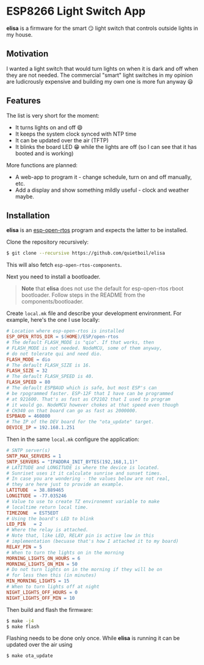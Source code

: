 # ESP8266 Light Switch App

**elisa** is a firmware for the smart :smirk: light switch that controls outside lights in my house.

## Motivation

I wanted a light switch that would turn lights on when it is dark and off when they are not needed. The commercial "smart" light switches in my opinion are ludicrously expensive and building my own one is more fun anyway :smiley:

## Features

The list is very short for the moment:
- It turns lights on and off :smile:
- It keeps the system clock synced with NTP time
- It can be updated over the air (TFTP)
- It blinks the board LED :grin: while the lights are off (so I can see that it has booted and is working)

More functions are planned:
- A web-app to program it - change schedule, turn on and off manually, etc.
- Add a display and show something mildly useful - clock and weather maybe.

## Installation

**elisa** is an [esp-open-rtos](https://github.com/SuperHouse/esp-open-rtos) program and expects the latter to be installed.

Clone the repository recursively:
```sh
$ git clone --recursive https://github.com/quietboil/elisa
```
This will also fetch `esp-open-rtos-components`.

Next you need to install a bootloader.
> **Note** that **elisa** does not use the default for esp-open-rtos rboot bootloader.
Follow steps in the README from the components/bootloader.

Create `local.mk` file and describe your development environment. For example, here's the one I use locally:
```makefile
# Location where esp-open-rtos is installed
ESP_OPEN_RTOS_DIR = $(HOME)/ESP/open-rtos
# The default FLASH_MODE is "qio". If that works, then
# FLASH_MODE is not needed. NodeMCU, some of them anyway,
# do not tolerate qui and need dio.
FLASH_MODE = dio
# The default FLASH_SIZE is 16.
FLASH_SIZE = 32
# The default FLASH_SPEED is 40.
FLASH_SPEED = 80
# The default ESPBAUD which is safe, but most ESP's can
# be rpogrammed faster. ESP-12F that I have can be programmed
# at 921600. That's as fast as CP2102 that I used to program
# it would go. NodeMCU however chokes at that speed even though
# CH340 on that board can go as fast as 2000000.
ESPBAUD = 460800
# The IP of the DEV board for the "ota_update" target.
DEVICE_IP = 192.168.1.251
```
Then in the same `local.mk` configure the application:
```makefile
# SNTP server(s)
SNTP_MAX_SERVERS = 1
SNTP_SERVERS = "IPADDR4_INIT_BYTES(192,168,1,1)"
# LATITUDE and LONGITUDE is where the device is located.
# Sunriset uses it it calculate sunrise and sunset times.
# In case you are wondering - the values below are not real,
# they are here just to provide an example.
LATITUDE  = 38.889465
LONGITUDE = -77.035246
# Value to use to create TZ environemnt variable to make
# localtime return local time.
TIMEZONE  = EST5EDT
# Using the board's LED to blink
LED_PIN   = 2
# Where the relay is attached.
# Note that, like LED, RELAY pin is active low in this
# implementation (becuase that's how I attached it to my board)
RELAY_PIN = 5
# When to turn the lights on in the morning
MORNING_LIGHTS_ON_HOURS = 6
MORNING_LIGHTS_ON_MIN = 50
# Do not turn lights on in the morning if they will be on
# for less then this (in minutes)
MIN_MORNING_LIGHTS = 15
# When to turn lights off at night
NIGHT_LIGHTS_OFF_HOURS = 0
NIGHT_LIGHTS_OFF_MIN = 10
```

Then build and flash the firmware:
```sh
$ make -j4
$ make flash
```
Flashing needs to be done only once. While **elisa** is running it can be updated over the air using
```sh
$ make ota_update
```
